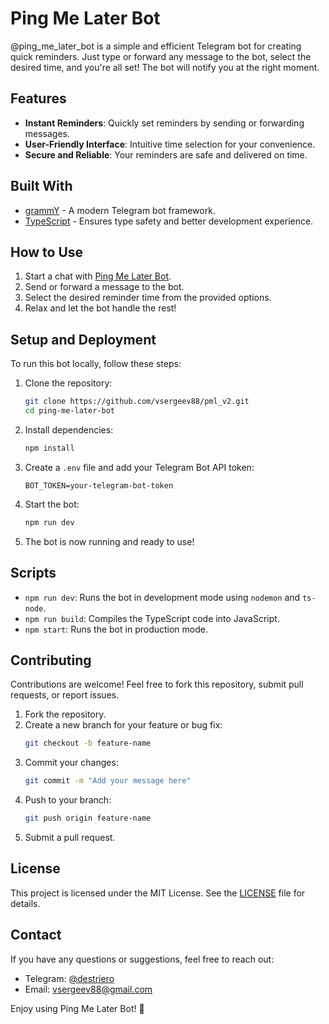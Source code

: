 # Ping Me Later Bot

@ping_me_later_bot is a simple and efficient Telegram bot for creating quick reminders. Just type or forward any message to the bot, select the desired time, and you're all set! The bot will notify you at the right moment.

## Features

- **Instant Reminders**: Quickly set reminders by sending or forwarding messages.
- **User-Friendly Interface**: Intuitive time selection for your convenience.
- **Secure and Reliable**: Your reminders are safe and delivered on time.

## Built With

- [grammY](https://grammy.dev/) - A modern Telegram bot framework.
- [TypeScript](https://www.typescriptlang.org/) - Ensures type safety and better development experience.

## How to Use

1. Start a chat with [Ping Me Later Bot](https://t.me/ping_me_later_bot).
2. Send or forward a message to the bot.
3. Select the desired reminder time from the provided options.
4. Relax and let the bot handle the rest!

## Setup and Deployment

To run this bot locally, follow these steps:

1. Clone the repository:
   ```bash
   git clone https://github.com/vsergeev88/pml_v2.git
   cd ping-me-later-bot
   ```

2. Install dependencies:
   ```bash
   npm install
   ```

3. Create a `.env` file and add your Telegram Bot API token:
   ```env
   BOT_TOKEN=your-telegram-bot-token
   ```

4. Start the bot:
   ```bash
   npm run dev
   ```

5. The bot is now running and ready to use!

## Scripts

- `npm run dev`: Runs the bot in development mode using `nodemon` and `ts-node`.
- `npm run build`: Compiles the TypeScript code into JavaScript.
- `npm start`: Runs the bot in production mode.

## Contributing

Contributions are welcome! Feel free to fork this repository, submit pull requests, or report issues.

1. Fork the repository.
2. Create a new branch for your feature or bug fix:
   ```bash
   git checkout -b feature-name
   ```
3. Commit your changes:
   ```bash
   git commit -m "Add your message here"
   ```
4. Push to your branch:
   ```bash
   git push origin feature-name
   ```
5. Submit a pull request.

## License

This project is licensed under the MIT License. See the [LICENSE](LICENSE) file for details.

## Contact

If you have any questions or suggestions, feel free to reach out:

- Telegram: [@destriero](https://t.me/destriero)
- Email: vsergeev88@gmail.com

Enjoy using Ping Me Later Bot! 🎉
